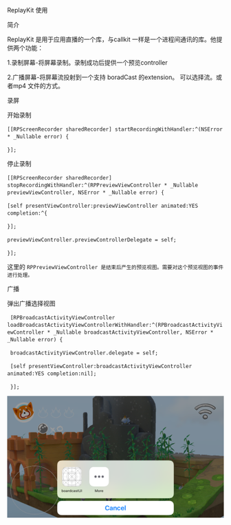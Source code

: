 ReplayKit 使用

简介

ReplayKit 是用于应用直播的一个库，与callkit 一样是一个进程间通讯的库。他提供两个功能：

1.录制屏幕-将屏幕录制。录制成功后提供一个预览controller

2.广播屏幕-将屏幕流投射到一个支持 boradCast 的extension。 可以选择流。或者mp4 文件的方式。

录屏

开始录制

`[[RPScreenRecorder sharedRecorder] startRecordingWithHandler:^(NSError * _Nullable error) {`

`}];`

停止录制

`[[RPScreenRecorder sharedRecorder] stopRecordingWithHandler:^(RPPreviewViewController * _Nullable previewViewController, NSError * _Nullable error) {`

`[self presentViewController:previewViewController animated:YES completion:^{`

`}];`

`previewViewController.previewControllerDelegate = self;`

`}];`

这里的 `RPPreviewViewController 是结束后产生的预览视图。需要对这个预览视图的事件进行处理。`





广播

弹出广播选择视图

` [RPBroadcastActivityViewController loadBroadcastActivityViewControllerWithHandler:^(RPBroadcastActivityViewController * _Nullable broadcastActivityViewController, NSError * _Nullable error) {`

` broadcastActivityViewController.delegate = self;`

` [self presentViewController:broadcastActivityViewController animated:YES completion:nil];`

` }];`

![](/assets/IMG_0912.PNG)

